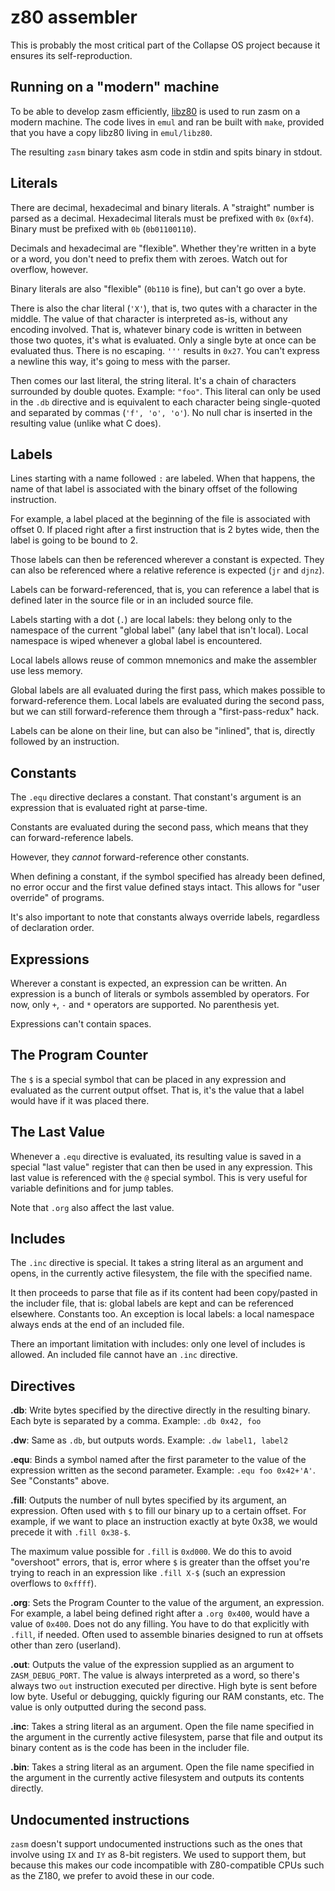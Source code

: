 # z80 assembler

This is probably the most critical part of the Collapse OS project because it
ensures its self-reproduction.

## Running on a "modern" machine

To be able to develop zasm efficiently, [libz80][libz80] is used to run zasm
on a modern machine. The code lives in `emul` and ran be built with `make`,
provided that you have a copy libz80 living in `emul/libz80`.

The resulting `zasm` binary takes asm code in stdin and spits binary in stdout.

## Literals

There are decimal, hexadecimal and binary literals. A "straight" number is
parsed as a decimal. Hexadecimal literals must be prefixed with `0x` (`0xf4`).
Binary must be prefixed with `0b` (`0b01100110`).

Decimals and hexadecimal are "flexible". Whether they're written in a byte or
a word, you don't need to prefix them with zeroes. Watch out for overflow,
however.

Binary literals are also "flexible" (`0b110` is fine), but can't go over a byte.

There is also the char literal (`'X'`), that is, two qutes with a character in
the middle. The value of that character is interpreted as-is, without any
encoding involved. That is, whatever binary code is written in between those
two quotes, it's what is evaluated. Only a single byte at once can be evaluated
thus. There is no escaping. `'''` results in `0x27`. You can't express a newline
this way, it's going to mess with the parser.

Then comes our last literal, the string literal. It's a chain of characters
surrounded by double quotes. Example: `"foo"`. This literal can only be used
in the `.db` directive and is equivalent to each character being single-quoted
and separated by commas (`'f', 'o', 'o'`). No null char is inserted in the
resulting value (unlike what C does).

## Labels

Lines starting with a name followed `:` are labeled. When that happens, the
name of that label is associated with the binary offset of the following
instruction.

For example, a label placed at the beginning of the file is associated with
offset 0. If placed right after a first instruction that is 2 bytes wide, then
the label is going to be bound to 2.

Those labels can then be referenced wherever a constant is expected. They can
also be referenced where a relative reference is expected (`jr` and `djnz`).

Labels can be forward-referenced, that is, you can reference a label that is
defined later in the source file or in an included source file.

Labels starting with a dot (`.`) are local labels: they belong only to the
namespace of the current "global label" (any label that isn't local). Local
namespace is wiped whenever a global label is encountered.

Local labels allows reuse of common mnemonics and make the assembler use less
memory.

Global labels are all evaluated during the first pass, which makes possible to
forward-reference them. Local labels are evaluated during the second pass, but
we can still forward-reference them through a "first-pass-redux" hack.

Labels can be alone on their line, but can also be "inlined", that is, directly
followed by an instruction.

## Constants

The `.equ` directive declares a constant. That constant's argument is an
expression that is evaluated right at parse-time.

Constants are evaluated during the second pass, which means that they can
forward-reference labels.

However, they *cannot* forward-reference other constants.

When defining a constant, if the symbol specified has already been defined, no
error occur and the first value defined stays intact. This allows for "user
override" of programs.

It's also important to note that constants always override labels, regardless
of declaration order.

## Expressions

Wherever a constant is expected, an expression can be written. An expression
is a bunch of literals or symbols assembled by operators. For now, only `+`, `-`
and `*` operators are supported. No parenthesis yet.

Expressions can't contain spaces.

## The Program Counter

The `$` is a special symbol that can be placed in any expression and evaluated
as the current output offset. That is, it's the value that a label would have if
it was placed there.

## The Last Value

Whenever a `.equ` directive is evaluated, its resulting value is saved in a
special "last value" register that can then be used in any expression. This
last value is referenced with the `@` special symbol. This is very useful for
variable definitions and for jump tables.

Note that `.org` also affect the last value.

## Includes

The `.inc` directive is special. It takes a string literal as an argument and
opens, in the currently active filesystem, the file with the specified name.

It then proceeds to parse that file as if its content had been copy/pasted in
the includer file, that is: global labels are kept and can be referenced
elsewhere. Constants too. An exception is local labels: a local namespace always
ends at the end of an included file.

There an important limitation with includes: only one level of includes is
allowed. An included file cannot have an `.inc` directive.

## Directives

**.db**: Write bytes specified by the directive directly in the resulting
         binary. Each byte is separated by a comma. Example: `.db 0x42, foo`

**.dw**: Same as `.db`, but outputs words. Example: `.dw label1, label2`

**.equ**: Binds a symbol named after the first parameter to the value of the
          expression written as the second parameter. Example:
          `.equ foo 0x42+'A'`. See "Constants" above.
          
**.fill**: Outputs the number of null bytes specified by its argument, an
           expression. Often used with `$` to fill our binary up to a certain
           offset. For example, if we want to place an instruction exactly at
           byte 0x38, we would precede it with `.fill 0x38-$`.

The maximum value possible for `.fill` is `0xd000`. We do this to
avoid "overshoot" errors, that is, error where `$` is greater than
the offset you're trying to reach in an expression like `.fill X-$`
(such an expression overflows to `0xffff`).

**.org**: Sets the Program Counter to the value of the argument, an expression.
          For example, a label being defined right after a `.org 0x400`, would
          have a value of `0x400`. Does not do any filling. You have to do that
          explicitly with `.fill`, if needed. Often used to assemble binaries
          designed to run at offsets other than zero (userland).

**.out**: Outputs the value of the expression supplied as an argument to
          `ZASM_DEBUG_PORT`. The value is always interpreted as a word, so
          there's always two `out` instruction executed per directive. High byte
          is sent before low byte. Useful or debugging, quickly figuring our
          RAM constants, etc. The value is only outputted during the second
          pass.

**.inc**: Takes a string literal as an argument. Open the file name specified
          in the argument in the currently active filesystem, parse that file
          and output its binary content as is the code has been in the includer
          file.

**.bin**: Takes a string literal as an argument. Open the file name specified
          in the argument in the currently active filesystem and outputs its
          contents directly.

## Undocumented instructions

`zasm` doesn't support undocumented instructions such as the ones that involve
using `IX` and `IY` as 8-bit registers. We used to support them, but because
this makes our code incompatible with Z80-compatible CPUs such as the Z180, we
prefer to avoid these in our code.

[libz80]: https://github.com/ggambetta/libz80
